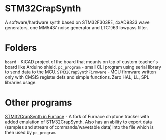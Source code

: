 # STM32CrapSynth

A software/hardware synth based on STM32F303RE, 4xAD9833 wave generators, one MM5437 noise generator and LTC1063 lowpass filter.

# Folders

`board` - KiCAD project of the board that mounts on top of custom teacher's board like Arduino shield.
`pc_program` - small CLI program using serial library to send data to the MCU.
`STM32CrapSynthFirmware` - MCU firmware written only with CMSIS register defs and simple functions. Zero HAL, LL, SPL libraries usage.

# Other programs

[STM32CrapSynth in Furnace](https://github.com/LTVA1/furnace/tree/stm32crapsynth) - A fork of Furnace chiptune tracker with added emulation of STM32CrapSynth. Also has an ability to export data (samples and stream of commands/wavetable data) into the file which is then used by `pc_program`.